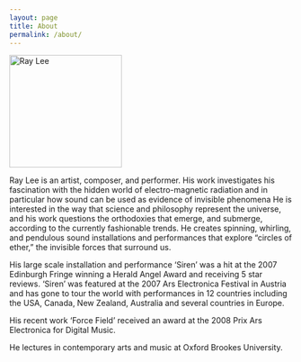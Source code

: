 ```yaml
---
layout: page
title: About
permalink: /about/
---
```


<img src="{{ site.baseurl }}/assets/ray-portrait-w.jpg" title="Ray Lee" class="profile" width="200">

Ray Lee is an artist, composer, and performer. His work investigates his fascination with the hidden world of electro-magnetic radiation and in particular how sound can be used as evidence of invisible phenomena He is interested in the way that science and philosophy represent the universe, and his work questions the orthodoxies that emerge, and submerge, according to the currently fashionable trends. He creates spinning, whirling, and pendulous sound installations and performances that explore “circles of ether,” the invisible forces that surround us.

His large scale installation and performance ‘Siren’ was a hit at the 2007 Edinburgh Fringe winning a Herald Angel Award and receiving 5 star reviews. ‘Siren’ was featured at the 2007 Ars Electronica Festival in Austria and has gone to tour the world with performances in 12 countries including the USA, Canada, New Zealand, Australia and several countries in Europe.

His recent work ‘Force Field’ received an award at the 2008 Prix Ars Electronica for Digital Music.

He lectures in contemporary arts and music at Oxford Brookes University.
